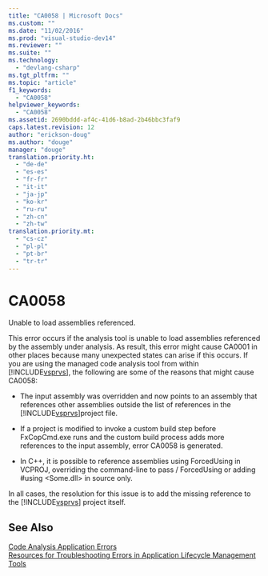 ```yaml
---
title: "CA0058 | Microsoft Docs"
ms.custom: ""
ms.date: "11/02/2016"
ms.prod: "visual-studio-dev14"
ms.reviewer: ""
ms.suite: ""
ms.technology: 
  - "devlang-csharp"
ms.tgt_pltfrm: ""
ms.topic: "article"
f1_keywords: 
  - "CA0058"
helpviewer_keywords: 
  - "CA0058"
ms.assetid: 2690bddd-af4c-41d6-b8ad-2b46bbc3faf9
caps.latest.revision: 12
author: "erickson-doug"
ms.author: "douge"
manager: "douge"
translation.priority.ht: 
  - "de-de"
  - "es-es"
  - "fr-fr"
  - "it-it"
  - "ja-jp"
  - "ko-kr"
  - "ru-ru"
  - "zh-cn"
  - "zh-tw"
translation.priority.mt: 
  - "cs-cz"
  - "pl-pl"
  - "pt-br"
  - "tr-tr"
---
```

# CA0058
Unable to load assemblies referenced.  
  
 This error occurs if the analysis tool is unable to load assemblies referenced by the assembly under analysis. As result, this error might cause CA0001 in other places because many unexpected states can arise if this occurs. If you are using the managed code analysis tool from within [!INCLUDE[vsprvs](../code-quality/includes/vsprvs_md.md)], the following are some of the reasons that might cause CA0058:  
  
-   The input assembly was overridden and now points to an assembly that references other assemblies outside the list of references in the [!INCLUDE[vsprvs](../code-quality/includes/vsprvs_md.md)]project file.  
  
-   If a project is modified to invoke a custom build step before FxCopCmd.exe runs and the custom build process adds more references to the input assembly, error CA0058 is generated.  
  
-   In C++, it is possible to reference assemblies using ForcedUsing in VCPROJ, overriding the command-line to pass / ForcedUsing or adding #using \<Some.dll> in source only.  
  
 In all cases, the resolution for this issue is to add the missing reference to the [!INCLUDE[vsprvs](../code-quality/includes/vsprvs_md.md)] project itself.  
  
## See Also  
 [Code Analysis Application Errors](../code-quality/code-analysis-application-errors.md)   
 [Resources for Troubleshooting Errors in Application Lifecycle Management Tools](../Topic/Resources%20for%20Troubleshooting%20Errors%20in%20Application%20Lifecycle%20Management%20Tools.md)